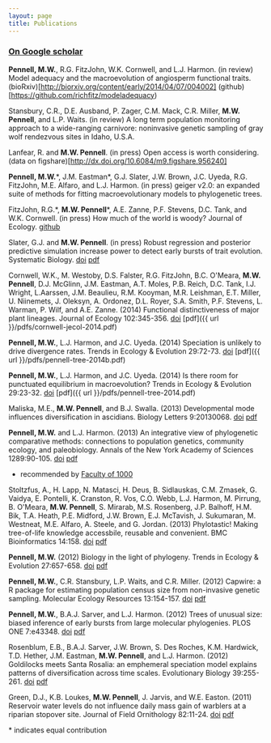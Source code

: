 ```yaml
---
layout: page
title: Publications
---
```


### [On Google scholar](http://scholar.google.com/citations?user=mxS1rJoAAAAJ&hl=en)


**Pennell, M.W.**, R.G. FitzJohn, W.K. Cornwell, and L.J. Harmon. (in review) Model adequacy and the macroevolution of angiosperm functional traits. (bioRxiv)[http://biorxiv.org/content/early/2014/04/07/004002] (github)[https://github.com/richfitz/modeladequacy)

Stansbury, C.R., D.E. Ausband, P. Zager, C.M. Mack, C.R. Miller, **M.W. Pennell**, and L.P. Waits. (in review) A long term population monitoring approach to a wide-ranging carnivore: noninvasive genetic sampling of gray wolf rendezvous sites in Idaho, U.S.A.

Lanfear, R. and **M.W. Pennell**. (in press) Open access is worth considering. (data on figshare)[http://dx.doi.org/10.6084/m9.figshare.956240]

**Pennell, M.W.**\*, J.M. Eastman\*, G.J. Slater, J.W. Brown, J.C. Uyeda, R.G. FitzJohn, M.E. Alfaro, and L.J. Harmon. (in press) geiger v2.0: an expanded suite of methods for fitting macroevolutionary models to phylogenetic trees.

FitzJohn, R.G.\*, **M.W. Pennell**\*, A.E. Zanne, P.F. Stevens, D.C. Tank, and W.K. Cornwell. (in press) How much of the world is woody? Journal of Ecology. [github](https://github.com/richfitz/wood)

Slater, G.J. and **M.W. Pennell**. (in press) Robust regression and posterior predictive simulation increase power to detect early bursts of trait evolution. Systematic Biology. [doi](http://sysbio.oxfordjournals.org/content/early/2013/11/22/sysbio.syt066.short) [pdf]({{url}}/pdfs/slater-sysbio-2013.pdf)

Cornwell, W.K., M. Westoby, D.S. Falster, R.G. FitzJohn, B.C. O'Meara, **M.W. Pennell**, D.J. McGlinn, J.M. Eastman, A.T. Moles, P.B. Reich, D.C. Tank, I.J. Wright, L.Aarssen, J.M. Beaulieu, R.M. Kooyman, M.R. Leishman, E.T. Miller, U. Niinemets, J. Oleksyn, A. Ordonez, D.L. Royer, S.A. Smith, P.F. Stevens, L. Warman, P. Wilf, and A.E. Zanne. (2014) Functional distinctiveness of major plant lineages. Journal of Ecology 102:345-356. [doi](http://onlinelibrary.wiley.com/doi/10.1111/1365-2745.12208/full) [pdf]({{ url }}/pdfs/cornwell-jecol-2014.pdf)

**Pennell, M.W.**, L.J. Harmon, and J.C. Uyeda. (2014) Speciation is unlikely to drive divergence rates. Trends in Ecology & Evolution 29:72-73. [doi](http://www.sciencedirect.com/science/article/pii/S0169534713003054) [pdf]({{ url }}/pdfs/pennell-tree-2014b.pdf)

**Pennell, M.W.**, L.J. Harmon, and J.C. Uyeda. (2014) Is there room for punctuated equilibrium in macroevolution? Trends in Ecology & Evolution 29:23-32. [doi](http://www.sciencedirect.com/science/article/pii/S0169534713001997) [pdf]({{ url }}/pdfs/pennell-tree-2014.pdf)

Maliska, M.E., **M.W. Pennell**, and B.J. Swalla. (2013) Developmental mode influences diversification in ascidians. Biology Letters 9:20130068. [doi](http://171.66.127.192/content/9/3/20130068.short) [pdf]({{url}}/pdfs/maliska-biolett-2013.pdf)

**Pennell, M.W.** and L.J. Harmon. (2013) An integrative view of phylogenetic comparative methods: connections to population genetics, community ecology, and paleobiology. Annals of the New York Academy of Sciences 1289:90-105. [doi](http://onlinelibrary.wiley.com/doi/10.1111/nyas.12157/full) [pdf]({{url}}/pdfs/pennell-nyas-2013.pdf)

* recommended by [Faculty of 1000](http://f1000.com/prime/718022005) 

Stoltzfus, A., H. Lapp, N. Matasci, H. Deus, B. Sidlauskas, C.M. Zmasek, G. Vaidya, E. Pontelli, K. Cranston, R. Vos, C.O. Webb, L.J. Harmon, M. Pirrung, B. O'Meara, **M.W. Pennell**, S. Mirarab, M.S. Rosenberg, J.P. Balhoff, H.M. Bik, T.A. Heath, P.E. Midford, J.W. Brown, E.J. McTavish, J. Sukumaran, M. Westneat, M.E. Alfaro, A. Steele, and G. Jordan. (2013) Phylotastic! Making tree-of-life knowledge accessbile, reusable and convenient. BMC Bioinformatics 14:158. [doi](http://www.biomedcentral.com/1471-2105/14/158) [pdf]({{url}}/pdfs/stoltzfus-bmc-2013.pdf)

**Pennell, M.W.** (2012) Biology in the light of phylogeny. Trends in Ecology & Evolution 27:657-658. [doi](http://www.sciencedirect.com/science/article/pii/S0169534712001899) [pdf]({{url}}/pdfs/pennell-tree-2012.pdf)

**Pennell, M.W.**, C.R. Stansbury, L.P. Waits, and C.R. Miller. (2012) Capwire: a R package for estimating population census size from non-invasive genetic sampling. Molecular Ecology Resources 13:154-157. [doi](http://onlinelibrary.wiley.com/doi/10.1111/1755-0998.12019/full) [pdf]({{url}}/pdfs/pennell-mer-2012.pdf)

**Pennell, M.W.**, B.A.J. Sarver, and L.J. Harmon. (2012) Trees of unusual size: biased inference of early bursts from large molecular phylogenies. PLOS ONE 7:e43348. [doi](http://www.plosone.org/article/info%3Adoi%2F10.1371%2Fjournal.pone.0043348) [pdf]({{url}}/pdfs/pennell-pone-2012.pdf)

Rosenblum, E.B., B.A.J. Sarver, J.W. Brown, S. Des Roches, K.M. Hardwick, T.D. Hether, J.M. Eastman, **M.W. Pennell**, and L.J. Harmon. (2012) Goldilocks meets Santa Rosalia: an emphemeral speciation model explains patterns of diversification across time scales. Evolutionary Biology 39:255-261. [doi](http://link.springer.com/article/10.1007/s11692-012-9171-x) [pdf]({{url}}/pdfs/rosenblum-evobio-2012.pdf)

Green, D.J., K.B. Loukes, **M.W. Pennell**, J. Jarvis, and W.E. Easton. (2011) Reservoir water levels do not influence daily mass gain of warblers at a riparian stopover site. Journal of Field Ornithology 82:11-24. [doi](http://onlinelibrary.wiley.com/doi/10.1111/j.1557-9263.2010.00303.x/full) [pdf]({{url}}/pdfs/green-jfo-2011.pdf)

\* indicates equal contribution

